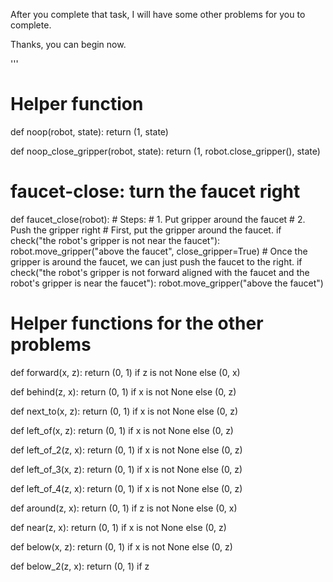 

After you complete that task, I will have some other problems for you to
complete.

Thanks, you can begin now.

'''

# Helper function
def noop(robot, state):
    return (1, state)

def noop_close_gripper(robot, state):
    return (1, robot.close_gripper(), state)

# faucet-close: turn the faucet right
def faucet_close(robot):
    # Steps:
    #  1. Put gripper around the faucet
    #  2. Push the gripper right
    # First, put the gripper around the faucet.
    if check("the robot's gripper is not near the faucet"):
        robot.move_gripper("above the faucet", close_gripper=True)
    # Once the gripper is around the faucet, we can just push the faucet to the right.
    if check("the robot's gripper is not forward aligned with the faucet and the robot's gripper is near the faucet"):
        robot.move_gripper("above the faucet")

# Helper functions for the other problems
def forward(x, z):
    return (0, 1) if z is not None else (0, x)

def behind(z, x):
    return (0, 1) if x is not None else (0, z)

def next_to(x, z):
    return (0, 1) if x is not None else (0, z)

def left_of(x, z):
    return (0, 1) if x is not None else (0, z)

def left_of_2(z, x):
    return (0, 1) if x is not None else (0, z)

def left_of_3(x, z):
    return (0, 1) if x is not None else (0, z)

def left_of_4(z, x):
    return (0, 1) if x is not None else (0, z)

def around(z, x):
    return (0, 1) if z is not None else (0, x)

def near(z, x):
    return (0, 1) if x is not None else (0, z)

def below(x, z):
    return (0, 1) if x is not None else (0, z)

def below_2(z, x):
    return (0, 1) if z